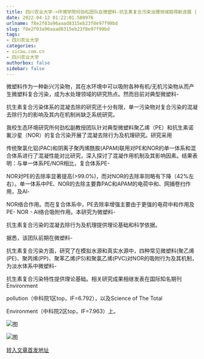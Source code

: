 ```yaml
---
title: 四川农业大学->环境学院何劲松团队在微塑料-抗生素复合污染治理领域取得新进展 | sicau.com.cn
date: 2022-04-12 01:22:01.580976
urlname: f8e2f03a96aaad8315eb23f8e97f99bd
slug: f8e2f03a96aaad8315eb23f8e97f99bd
tags: 
- 四川农业大学
categories:
- sicau.com.cn
- 四川农业大学
authorbox: false
sidebar: false
---
```

微塑料作为一种新兴污染物，其在水环境中可以吸附各种有机/无机污染物从而产生微塑料复合污染，成为水处理领域的研究热点。然而目前对典型微塑料-

抗生素复合污染体系的混凝去除的研究还十分有限，单一污染物对复合污染的混凝去除行为的影响及其内在机制尚缺乏系统研究。  

我校生态环境研究所何劲松副教授团队针对典型微塑料聚乙烯（PE）和抗生素诺氟沙星（NOR）的复合污染开展了混凝去除行为及机理研究。研究采用
<!--more-->
传统聚氯化铝(PAC)和阴离子聚丙烯酰胺(APAM)联用对PE和NOR的单一体系和混合体系进行了混凝性能对比研究，深入探讨了混凝作用机制及其影响因素。结果表明：与单一体系PE/NOR相比，复合体系PE-

NOR对PE的去除率显著提高(>99.0%)，而对NOR的去除率则略有下降（42%左右）。单一体系中PE、NOR的去除主要靠PAC和APAM的电荷中和、网捕卷扫作用，及Al-

NOR络合作用。而在复合体系中，PE去除率增强主要由于更强的电荷中和作用及PE- NOR - Al络合吸附作用。本研究为微塑料-

抗生素复合污染的混凝去除行为及机理提供理论基础和科学依据。

据悉，该团队前期在微塑料-

抗生素复合污染方面，研究了在模拟水源和真实水源中，四种常见微塑料(聚乙烯(PE)、聚丙烯(PP)、聚苯乙烯(PS)和聚氯乙烯(PVC)对NOR的吸附行为及其机制，为淡水体系中微塑料-

抗生素复合污染特性提供理论基础。相关研究成果相继发表在国际知名期刊Environment

pollution（中科院1区top，IF=6.792），以及Science of The Total

Environment（中科院2区top，IF=7.963）上。

![图](https://news.sicau.edu.cn/system/editor/ueditor_news/themes/default/images/spacer.gif)

![图](https://news.sicau.edu.cn/__local/2/00/8E/36BD54FD64EC88F92FAC08CE395_2F34846B_14E14.png)

[转入文章首发地址](https://news.sicau.edu.cn/info/1078/67287.htm)